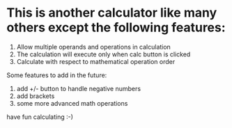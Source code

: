 
# This is another calculator like many others except the following features:
1. Allow multiple operands and operations in calculation
2. The calculation will execute only when calc button is clicked
3. Calculate with respect to mathematical operation order

Some features to add in the future:
1. add +/- button to handle negative numbers
2. add brackets
3. some more advanced math operations

have fun calculating :-)
